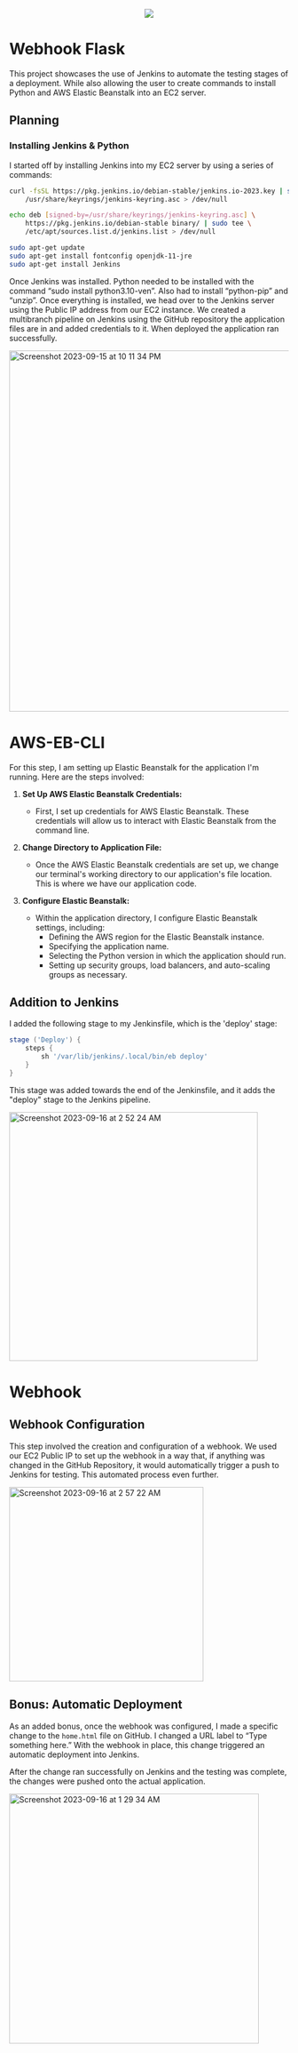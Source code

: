 <p align="center">
<img src="https://github.com/kura-labs-org/kuralabs_deployment_1/blob/main/Kuralogo.png">
</p>

# Webhook Flask

This project showcases the use of Jenkins to automate the testing stages of a deployment. While also allowing the user to create commands to install Python and AWS Elastic Beanstalk into an EC2 server.

## Planning

### Installing Jenkins & Python

I started off by installing Jenkins into my EC2 server by using a series of commands:

```bash
curl -fsSL https://pkg.jenkins.io/debian-stable/jenkins.io-2023.key | sudo tee \
    /usr/share/keyrings/jenkins-keyring.asc > /dev/null

echo deb [signed-by=/usr/share/keyrings/jenkins-keyring.asc] \
    https://pkg.jenkins.io/debian-stable binary/ | sudo tee \
    /etc/apt/sources.list.d/jenkins.list > /dev/null

sudo apt-get update
sudo apt-get install fontconfig openjdk-11-jre
sudo apt-get install Jenkins
```
Once Jenkins was installed. Python needed to be installed with the command “sudo install python3.10-ven”. Also had to install “python-pip” and “unzip”.
Once everything is installed, we head over to the Jenkins server using the Public IP address from our EC2 instance. We created a multibranch pipeline on Jenkins using the GitHub repository the application files are in and added credentials to it. When deployed the application ran successfully. 

<img width="650" alt="Screenshot 2023-09-15 at 10 11 34 PM" src="https://github.com/Jmo-101/Web_Hook_Flask/assets/138607757/486a5d58-c59f-428a-b41a-e11e605117c4">

# AWS-EB-CLI

For this step, I am setting up Elastic Beanstalk for the application I'm running. Here are the steps involved:

1. **Set Up AWS Elastic Beanstalk Credentials:**
   - First, I set up credentials for AWS Elastic Beanstalk. These credentials will allow us to interact with Elastic Beanstalk from the command line.

2. **Change Directory to Application File:**
   - Once the AWS Elastic Beanstalk credentials are set up, we change our terminal's working directory to our application's file location. This is where we have our application code.

3. **Configure Elastic Beanstalk:**
   - Within the application directory, I configure Elastic Beanstalk settings, including:
     - Defining the AWS region for the Elastic Beanstalk instance.
     - Specifying the application name.
     - Selecting the Python version in which the application should run.
     - Setting up security groups, load balancers, and auto-scaling groups as necessary.

## Addition to Jenkins

I added the following stage to my Jenkinsfile, which is the 'deploy' stage:

```groovy
stage ('Deploy') { 
    steps { 
        sh '/var/lib/jenkins/.local/bin/eb deploy' 
    } 
}

```
This stage was added towards the end of the Jenkinsfile, and it adds the "deploy" stage to the Jenkins pipeline.

<img width="448" alt="Screenshot 2023-09-16 at 2 52 24 AM" src="https://github.com/Jmo-101/Web_Hook_Flask/assets/138607757/416672db-5e96-40aa-946c-a5f6e595d0f6">


# Webhook

## Webhook Configuration

This step involved the creation and configuration of a webhook. We used our EC2 Public IP to set up the webhook in a way that, if anything was changed in the GitHub Repository, it would automatically trigger a push to Jenkins for testing. This automated process even further.

<img width="350" alt="Screenshot 2023-09-16 at 2 57 22 AM" src="https://github.com/Jmo-101/Web_Hook_Flask/assets/138607757/c00fd271-c537-4d09-9838-3ad2178728b7">

## Bonus: Automatic Deployment

As an added bonus, once the webhook was configured, I made a specific change to the `home.html` file on GitHub. I changed a URL label to “Type something here.” With the webhook in place, this change triggered an automatic deployment into Jenkins.

After the change ran successfully on Jenkins and the testing was complete, the changes were pushed onto the actual application.

<img width="450" alt="Screenshot 2023-09-16 at 1 29 34 AM" src="https://github.com/Jmo-101/Web_Hook_Flask/assets/138607757/0fb494d9-de09-40ce-ae4c-08071c220a5c">




